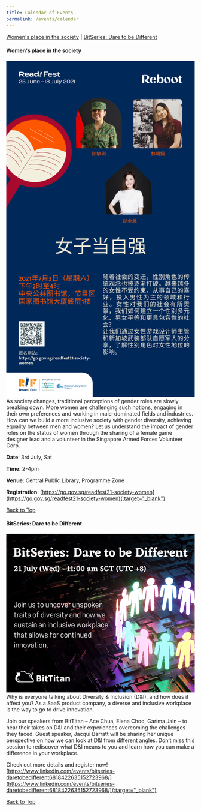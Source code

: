 ```yaml
---
title: Calendar of Events
permalink: /events/calendar
---
```


<a name="top"></a>
[Women's place in the society](#1) | [BitSeries: Dare to be Different](#2)

<a name="1"></a>
<h4><strong>Women's place in the society</strong></h4>

<img src="/images/calendar/nv_zhi_dang_zi_qiang.png">
As society changes, traditional perceptions of gender roles are slowly breaking down. More women are challenging such notions, engaging in their own preferences and working in male-dominated fields and industries. How can we build a more inclusive society with gender diversity, achieving equality between men and women? Let us understand the impact of gender roles on the status of women through the sharing of a female game designer lead and a volunteer in the Singapore Armed Forces Volunteer Corp.

<strong>Date</strong>: 3rd July, Sat

<strong>Time</strong>: 2-4pm

<strong>Venue</strong>: Central Public Library, Programme Zone

<strong>Registration</strong>: [https://go.gov.sg/readfest21-society-women](https://go.gov.sg/readfest21-society-women){:target="_blank"}

[Back to Top](#top)

<a name="2"></a>
<h4><strong>BitSeries: Dare to be Different</strong></h4>

<img src="/images/calendar/BitSeries.png">
Why is everyone talking about Diversity & Inclusion (D&I), and how does it affect you? As a SaaS product company, a diverse and inclusive workplace is the way to go to drive innovation.

Join our speakers from BitTitan – Ace Chua, Elena Choo, Garima Jain – to hear their takes on D&I and their experiences overcoming the challenges they faced.
Guest speaker, Jacqui Barratt will be sharing her unique perspective on how we can look at D&I from different angles. Don’t miss this session to rediscover what D&I means to you and learn how you can make a difference in your workplace.

Check out more details and register now! [https://www.linkedin.com/events/bitseries-daretobedifferent6818422635152723968/](https://www.linkedin.com/events/bitseries-daretobedifferent6818422635152723968/){:target="_blank"}

[Back to Top](#top)